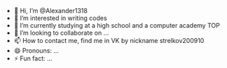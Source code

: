 - 👋 Hi, I’m @Alexander1318
- 👀 I’m interested in writing codes
- 🌱 I’m currently studying at a high school and a computer academy TOP
- 💞️ I’m looking to collaborate on ...
- 📫 How to contact me, find me in VK by nickname strelkov200910
- 😄 Pronouns: ...
- ⚡ Fun fact: ...

<!---
Alexander1318/Alexander1318 is a ✨ special ✨ repository because its `README.md` (this file) appears on your GitHub profile.
You can click the Preview link to take a look at your changes.
--->

